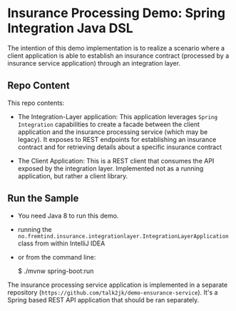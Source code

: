 # Insurance Processing Demo: Spring Integration Java DSL

The intention of this demo implementation is to realize a scenario where a
client application is able to establish an insurance contract (processed by a insurance service application)
through an integration layer.
  

## Repo Content

This repo contents:

* The Integration-Layer application: This application leverages `Spring Integration` capabilities 
to create a facade between the client application and the insurance processing service (which may be legacy).
It exposes to REST endpoints for establishing an insurance contract and for retrieving details about a specific
insurance contract

* The Client Application: This is a REST client that consumes the API exposed by the integration layer. Implemented
not as a running application, but rather a client library. 

## Run the Sample

* You need Java 8 to run this demo.
* running the `no.fremtind.insurance.integrationlayer.IntegrationLayerApplication` class from within IntelliJ IDEA 
* or from the command line:

    $ ./mvnw spring-boot:run

The insurance processing service application is implemented in a separate repository (`https://github.com/talk2jk/demo-ensurance-service`).
It's a Spring based REST API application that should be ran separately.
